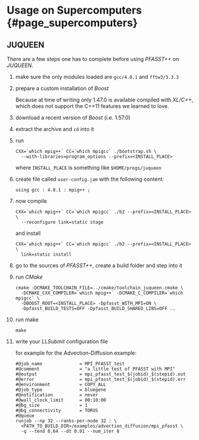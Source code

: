 # Usage on Supercomputers                                                     {#page_supercomputers}

## JUQUEEN

There are a few steps one has to complete before using _PFASST++_ on _JUQUEEN_.

1. make sure the only modules loaded are `gcc/4.8.1` and `fftw3/3.3.3`

2. prepare a custom installation of _Boost_

   Because at time of writing only 1.47.0 is available compiled with _XL/C++_, which does not
   support the C++11 features we learned to love.

  1. download a recent version of _Boost_ (i.e. 1.57.0)

  2. extract the archive and `cd` into it

  3. run 

         CXX=`which mpig++` CC=`which mpigcc` ./bootstrap.sh \
           --with-libraries=program_options --prefix=<INSTALL_PLACE>

     where `INSTALL_PLACE` is something like `$HOME/progs/juqueen`

  4. create file called `user-config.jam` with the following content:

         using gcc : 4.8.1 : mpig++ ;

  5. now compile

         CXX=`which mpig++` CC=`which mpigcc` ./b2 --prefix=<INSTALL_PLACE> \
           --reconfigure link=static stage

     and install

         CXX=`which mpig++` CC=`which mpigcc` ./b2 --prefix=<INSTALL_PLACE> \
           link=static install

3. go to the sources of _PFASST++_, create a build folder and step into it

4. run _CMake_

       cmake -DCMAKE_TOOLCHAIN_FILE=../cmake/toolchain_juqueen.cmake \
         -DCMAKE_CXX_COMPILER=`which mpig++` -DCMAKE_C_COMPILER=`which mpigcc` \
         -DBOOST_ROOT=<INSTALL_PLACE> -Dpfasst_WITH_MPI=ON \
         -Dpfasst_BUILD_TESTS=OFF -Dpfasst_BUILD_SHARED_LIBS=OFF ..

5. run make

       make

6. write your _LLSubmit_ configuration file

   for example for the Advection-Diffusion example:

       #@job_name              = MPI_PFASST_test
       #@comment               = "a little test of PFASST with MPI"
       #@output                = mpi_pfasst_test_$(jobid)_$(stepid).out
       #@error                 = mpi_pfasst_test_$(jobid)_$(stepid).err
       #@environment           = COPY_ALL
       #@job_type              = bluegene
       #@notification          = never
       #@wall_clock_limit      = 00:10:00
       #@bg_size               = 1
       #@bg_connectivity       = TORUS
       #@queue
       runjob --np 32 --ranks-per-node 32 : \
         <PATH_TO_BUILD_DIR>/examples/advection_diffusion/mpi_pfasst \
         -q --tend 0.64 --dt 0.01 --num_iter 8
